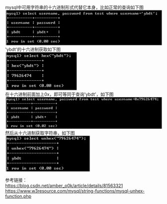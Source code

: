 mysql中可用字符串的十六进制形式代替它本身，比如正常的查询如下图  
![image](./0.png)  
'ybdt'的十六进制获取如下图  
![image](./1.png)  
在十六进制前面加上0x，即可等同于查询'ybdt'，如下图  
![image](./2.png)  
然后从十六进制获取字符串，如下图  
![image](./3.png)

参考链接：  
https://blog.csdn.net/amber_o0k/article/details/81563321  
https://www.w3resource.com/mysql/string-functions/mysql-unhex-function.php
